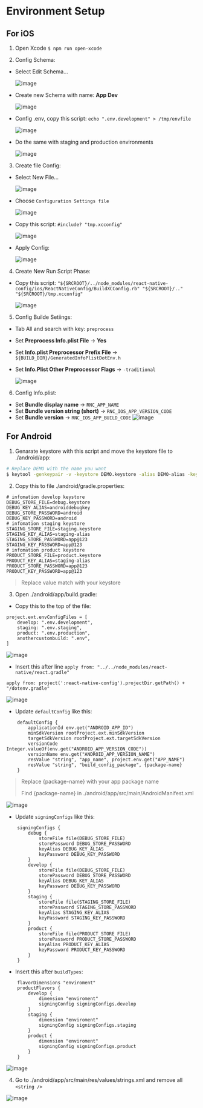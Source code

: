 # Environment Setup

## For iOS

1. Open Xcode `$ npm run open-xcode`

2. Config Schema:

- Select Edit Schema...<br />

  ![image](./guide-1.png)

- Create new Schema with name: **App Dev**

  ![image](./guide-2.png)

- Config .env, copy this script: `echo ".env.development" > /tmp/envfile`

  ![image](./guide-3.png)

- Do the same with staging and production environments

  ![image](./guide-4.png)

3. Create file Config:

- Select New File...

  ![image](./guide-5.png)

- Choose `Configuration Settings file`

  ![image](./guide-6.png)

- Copy this script: `#include? "tmp.xcconfig"`

  ![image](./guide-7.png)

- Apply Config:

  ![image](./guide-8.png)

4. Create New Run Script Phase:<br />

- Copy this script: `"${SRCROOT}/../node_modules/react-native-config/ios/ReactNativeConfig/BuildXCConfig.rb" "${SRCROOT}/.." "${SRCROOT}/tmp.xcconfig"`

  ![image](./guide-9.png)

5. Config Builde Setiings:<br />

- Tab All and search with key: `preprocess`
- Set **Preprocess Info.plist File** -> **Yes**
- Set **Info.plist Preprocessor Prefix File** -> `${BUILD_DIR}/GeneratedInfoPlistDotEnv.h`
- Set **Info.Plist Other Preprocessor Flags** -> `-traditional`

  ![image](./guide-10.png)

6. Config Info.plist:

- Set **Bundle display name** -> `RNC_APP_NAME`
- Set **Bundle version string (short)** -> `RNC_IOS_APP_VERSION_CODE`
- Set **Bundle version** -> `RNC_IOS_APP_BUILD_CODE`
  ![image](./guide-11.png)

## For Android

1. Genarate keystore with this script and move the keystore file to ./android/app:

```bash
# Replace DEMO with the name you want
$ keytool -genkeypair -v -keystore DEMO.keystore -alias DEMO-alias -keyalg RSA -keysize 2048 -validity 10000
```

2. Copy this to file ./android/gradle.properties:

```
# infomation develop keystore
DEBUG_STORE_FILE=debug.keystore
DEBUG_KEY_ALIAS=androiddebugkey
DEBUG_STORE_PASSWORD=android
DEBUG_KEY_PASSWORD=android
# infomation staging keystore
STAGING_STORE_FILE=staging.keystore
STAGING_KEY_ALIAS=staging-alias
STAGING_STORE_PASSWORD=app@123
STAGING_KEY_PASSWORD=app@123
# infomation product keystore
PRODUCT_STORE_FILE=product.keystore
PRODUCT_KEY_ALIAS=staging-alias
PRODUCT_STORE_PASSWORD=app@123
PRODUCT_KEY_PASSWORD=app@123
```

> Replace value match with your keystore

3. Open ./android/app/build.gradle:

- Copy this to the top of the file:

```
project.ext.envConfigFiles = [
    develop: ".env.development",
    staging: ".env.staging",
    product: ".env.production",
    anothercustombuild: ".env",
]
```

![image](./guide-12.png)

- Insert this after line `apply from: "../../node_modules/react-native/react.gradle"`

```
apply from: project(':react-native-config').projectDir.getPath() + "/dotenv.gradle"
```

![image](./guide-13.png)

- Update `defaultConfig` like this:

```
    defaultConfig {
        applicationId env.get("ANDROID_APP_ID")
        minSdkVersion rootProject.ext.minSdkVersion
        targetSdkVersion rootProject.ext.targetSdkVersion
        versionCode Integer.valueOf(env.get("ANDROID_APP_VERSION_CODE"))
        versionName env.get("ANDROID_APP_VERSION_NAME")
        resValue "string", "app_name", project.env.get("APP_NAME")
        resValue "string", "build_config_package", {package-name}
    }
```

> Replace {package-name} with your app package name
>
> Find {package-name} in ./android/app/src/main/AndroidManifest.xml

![image](./guide-14.png)

- Update `signingConfigs` like this:

```
    signingConfigs {
        debug {
            storeFile file(DEBUG_STORE_FILE)
            storePassword DEBUG_STORE_PASSWORD
            keyAlias DEBUG_KEY_ALIAS
            keyPassword DEBUG_KEY_PASSWORD
        }
        develop {
            storeFile file(DEBUG_STORE_FILE)
            storePassword DEBUG_STORE_PASSWORD
            keyAlias DEBUG_KEY_ALIAS
            keyPassword DEBUG_KEY_PASSWORD
        }
        staging {
            storeFile file(STAGING_STORE_FILE)
            storePassword STAGING_STORE_PASSWORD
            keyAlias STAGING_KEY_ALIAS
            keyPassword STAGING_KEY_PASSWORD
        }
        product {
            storeFile file(PRODUCT_STORE_FILE)
            storePassword PRODUCT_STORE_PASSWORD
            keyAlias PRODUCT_KEY_ALIAS
            keyPassword PRODUCT_KEY_PASSWORD
        }
    }
```

- Insert this after `buildTypes`:

```
    flavorDimensions "enviroment"
    productFlavors {
        develop {
            dimension "enviroment"
            signingConfig signingConfigs.develop
        }
        staging {
            dimension "enviroment"
            signingConfig signingConfigs.staging
        }
        product {
            dimension "enviroment"
            signingConfig signingConfigs.product
        }
    }
```

![image](./guide-15.png)

4. Go to ./android/app/src/main/res/values/strings.xml and remove all `<string />`

![image](./guide-16.png)

